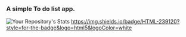 ### A simple To do list app.
![Your Repository's Stats](https://github-readme-stats.vercel.app/api/top-langs/?username=SamuelKungu&theme=blue-green)
https://img.shields.io/badge/HTML-239120?style=for-the-badge&logo=html5&logoColor=white
